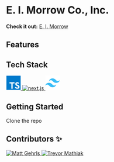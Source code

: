 
# E. I. Morrow Co., Inc.

**Check it out:** [E. I. Morrow](#)


## Features



## Tech Stack

<p>
  <a href="https://www.typescriptlang.org/">
    <img src="https://github.com/devicons/devicon/blob/master/icons/typescript/typescript-plain.svg" alt="typescript" width="40" height="40" /> </a>
  <a href="https://nextjs.org/">
    <img src="https://assets.vercel.com/image/upload/v1662130559/nextjs/Icon_dark_background.png" alt="next.js" width="40" height="40"/>
  </a>
  <a href="https://tailwindcss.com/">
    <img src="https://github.com/devicons/devicon/blob/master/icons/tailwindcss/tailwindcss-plain.svg" alt="tailwind css" width="40" height="40"/>
  </a>
</p>

## Getting Started

Clone the repo


## Contributors ✨

<p>
  <a href="https://www.mattgehrls.com/">
    <img src="https://github.com/mgehrls.png" alt="Matt Gehrls" width="50" height="50" />
  </a>
  <a href="https://www.trevormathiak.dev/">
    <img src="https://github.com/trroev.png" alt="Trevor Mathiak" width="50" height="50" />
  </a>
</p>



